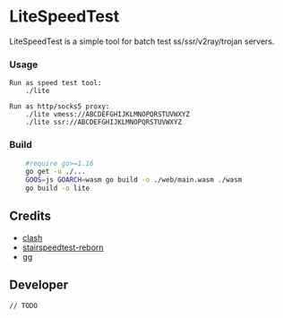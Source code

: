 # LiteSpeedTest

LiteSpeedTest is a simple tool for batch test ss/ssr/v2ray/trojan servers. 

### Usage
```
Run as speed test tool:
    ./lite    

Run as http/socks5 proxy:
    ./lite vmess://ABCDEFGHIJKLMNOPQRSTUVWXYZ
    ./lite ssr://ABCDEFGHIJKLMNOPQRSTUVWXYZ
```

### Build
```bash
    #require go>=1.16
    go get -u ./...
    GOOS=js GOARCH=wasm go build -o ./web/main.wasm ./wasm
    go build -o lite
```

## Credits

- [clash](https://github.com/Dreamacro/clash)
- [stairspeedtest-reborn](https://github.com/tindy2013/stairspeedtest-reborn)
- [gg](https://github.com/fogleman/gg)

## Developer
```golang
// TODO
```
